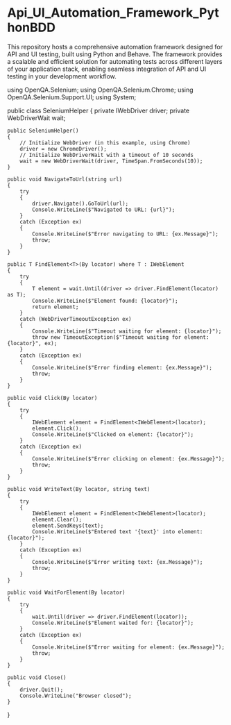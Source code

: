 # Api_UI_Automation_Framework_PythonBDD
This repository hosts a comprehensive automation framework designed for API and UI testing, built using Python and Behave. The framework provides a scalable and efficient solution for automating tests across different layers of your application stack, enabling seamless integration of API and UI testing in your development workflow.


using OpenQA.Selenium;
using OpenQA.Selenium.Chrome;
using OpenQA.Selenium.Support.UI;
using System;

public class SeleniumHelper
{
    private IWebDriver driver;
    private WebDriverWait wait;

    public SeleniumHelper()
    {
        // Initialize WebDriver (in this example, using Chrome)
        driver = new ChromeDriver();
        // Initialize WebDriverWait with a timeout of 10 seconds
        wait = new WebDriverWait(driver, TimeSpan.FromSeconds(10));
    }

    public void NavigateToUrl(string url)
    {
        try
        {
            driver.Navigate().GoToUrl(url);
            Console.WriteLine($"Navigated to URL: {url}");
        }
        catch (Exception ex)
        {
            Console.WriteLine($"Error navigating to URL: {ex.Message}");
            throw;
        }
    }

    public T FindElement<T>(By locator) where T : IWebElement
    {
        try
        {
            T element = wait.Until(driver => driver.FindElement(locator) as T);
            Console.WriteLine($"Element found: {locator}");
            return element;
        }
        catch (WebDriverTimeoutException ex)
        {
            Console.WriteLine($"Timeout waiting for element: {locator}");
            throw new TimeoutException($"Timeout waiting for element: {locator}", ex);
        }
        catch (Exception ex)
        {
            Console.WriteLine($"Error finding element: {ex.Message}");
            throw;
        }
    }

    public void Click(By locator)
    {
        try
        {
            IWebElement element = FindElement<IWebElement>(locator);
            element.Click();
            Console.WriteLine($"Clicked on element: {locator}");
        }
        catch (Exception ex)
        {
            Console.WriteLine($"Error clicking on element: {ex.Message}");
            throw;
        }
    }

    public void WriteText(By locator, string text)
    {
        try
        {
            IWebElement element = FindElement<IWebElement>(locator);
            element.Clear();
            element.SendKeys(text);
            Console.WriteLine($"Entered text '{text}' into element: {locator}");
        }
        catch (Exception ex)
        {
            Console.WriteLine($"Error writing text: {ex.Message}");
            throw;
        }
    }

    public void WaitForElement(By locator)
    {
        try
        {
            wait.Until(driver => driver.FindElement(locator));
            Console.WriteLine($"Element waited for: {locator}");
        }
        catch (Exception ex)
        {
            Console.WriteLine($"Error waiting for element: {ex.Message}");
            throw;
        }
    }

    public void Close()
    {
        driver.Quit();
        Console.WriteLine("Browser closed");
    }
}

